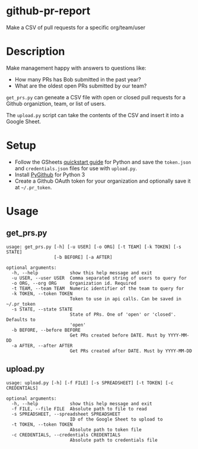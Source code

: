 # github-pr-report
Make a CSV of pull requests for a specific org/team/user

# Description
Make management happy with answers to questions like:
* How many PRs has Bob submitted in the past year?
* What are the oldest open PRs submitted by our team?

`get_prs.py` can geneate a CSV file with open or closed pull requests for a Github organiztion, team, or list of users.

The `upload.py` script can take the contents of the CSV and insert it into a Google Sheet.

# Setup

* Follow the GSheets [quickstart guide](https://developers.google.com/sheets/api/quickstart/python) for Python and save the `token.json` and `credentials.json` files for use with `upload.py`.
* Install [PyGithub](https://github.com/PyGithub/PyGithub) for Python 3
* Create a Github OAuth token for your organization and optionally save it at `~/.pr_token`.

# Usage
## get_prs.py
```
usage: get_prs.py [-h] [-u USER] [-o ORG] [-t TEAM] [-k TOKEN] [-s STATE]
                  [-b BEFORE] [-a AFTER]

optional arguments:
  -h, --help            show this help message and exit
  -u USER, --user USER  Comma separated string of users to query for
  -o ORG, --org ORG     Organization id. Required
  -t TEAM, --team TEAM  Numeric identifier of the team to query for
  -k TOKEN, --token TOKEN
                        Token to use in api calls. Can be saved in ~/.pr_token
  -s STATE, --state STATE
                        State of PRs. One of 'open' or 'closed'. Defaults to
                        'open'
  -b BEFORE, --before BEFORE
                        Get PRs created before DATE. Must by YYYY-MM-DD
  -a AFTER, --after AFTER
                        Get PRs created after DATE. Must by YYYY-MM-DD
```

## upload.py
```
usage: upload.py [-h] [-f FILE] [-s SPREADSHEET] [-t TOKEN] [-c CREDENTIALS]

optional arguments:
  -h, --help            show this help message and exit
  -f FILE, --file FILE  Absolute path to file to read
  -s SPREADSHEET, --spreadsheet SPREADSHEET
                        ID of the Google Sheet to upload to
  -t TOKEN, --token TOKEN
                        Absolute path to token file
  -c CREDENTIALS, --credentials CREDENTIALS
                        Absolute path to credentials file
```
